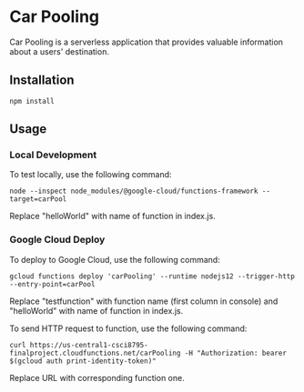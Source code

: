 # Car Pooling

Car Pooling is a serverless application that provides valuable information about a users' destination. 

## Installation

```npm install```

## Usage

### Local Development

To test locally, use the following command:

```node --inspect node_modules/@google-cloud/functions-framework --target=carPool```

Replace "helloWorld" with name of function in index.js.

### Google Cloud Deploy

To deploy to Google Cloud, use the following command:

```gcloud functions deploy 'carPooling' --runtime nodejs12 --trigger-http --entry-point=carPool```

Replace "testfunction" with function name (first column in console) and "helloWorld" with name of function in index.js.

To send HTTP request to function, use the following command:

```curl https://us-central1-csci8795-finalproject.cloudfunctions.net/carPooling -H "Authorization: bearer $(gcloud auth print-identity-token)"```

Replace URL with corresponding function one.

